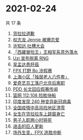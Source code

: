 # 2021-02-24

共 17 条

<!-- BEGIN ZHIHUSEARCH -->
<!-- 最后更新时间 Wed Feb 24 2021 15:19:07 GMT+0800 (CST) -->
1. [货拉拉道歉](https://www.zhihu.com/search?q=货拉拉)
1. [权志龙 Jennie 被爆恋爱](https://www.zhihu.com/search?q=权志龙jennie)
1. [许知远 吐槽大会](https://www.zhihu.com/search?q=许知远)
1. [「西藏冒险王」王相军系意外落水](https://www.zhihu.com/search?q=西藏冒险王)
1. [Uzi 宣布脱离 RNG](https://www.zhihu.com/search?q=uzi)
1. [吴孟达患肝癌](https://www.zhihu.com/search?q=吴孟达)
1. [FPX 打野 Bo 涉假赛](https://www.zhihu.com/search?q=fpx假赛)
1. [上海小区「独居老人六件套」](https://www.zhihu.com/search?q=独居老人六件套)
1. [爱奇艺员工落户北京后离职](https://www.zhihu.com/search?q=爱奇艺员工落户北京)
1. [PDD 长文回应假赛传闻](https://www.zhihu.com/search?q=PDD)
1. [篮网 112:108 险胜快船](https://www.zhihu.com/search?q=篮网)
1. [印度发现 240 种变异新冠病毒](https://www.zhihu.com/search?q=印度新冠病毒)
1. [全国疫情中高风险地区清零](https://www.zhihu.com/search?q=全国疫情)
1. [女生在货拉拉车上跳窗身亡](https://www.zhihu.com/search?q=货拉拉跳车)
1. [男子入职两小时猝死](https://www.zhihu.com/search?q=入职猝死)
1. [进击的巨人更新](https://www.zhihu.com/search?q=进击的巨人)
1. [场外生变，FPX 连胜中断](https://www.zhihu.com/search?q=fpx)
<!-- END ZHIHUSEARCH -->
